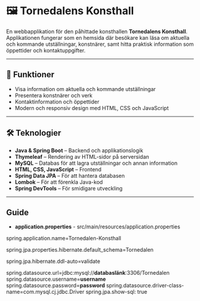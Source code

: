 # 🖼️ Tornedalens Konsthall

En webbapplikation för den påhittade konsthallen **Tornedalens Konsthall**. Applikationen fungerar som en hemsida där besökare kan läsa om aktuella och kommande utställningar, konstnärer, samt hitta praktisk information som öppettider och kontaktuppgifter.

---

## 🚀 Funktioner

- Visa information om aktuella och kommande utställningar
- Presentera konstnärer och verk
- Kontaktinformation och öppettider
- Modern och responsiv design med HTML, CSS och JavaScript

---

## 🛠️ Teknologier

- **Java & Spring Boot** – Backend och applikationslogik  
- **Thymeleaf** – Rendering av HTML-sidor på serversidan  
- **MySQL** – Databas för att lagra utställningar och annan information  
- **HTML, CSS, JavaScript** – Frontend  
- **Spring Data JPA** – För att hantera databasen  
- **Lombok** – För att förenkla Java-kod  
- **Spring DevTools** – För smidigare utveckling  

---

## Guide

- **application.properties** - src/main/resources/application.properties

spring.application.name=Tornedalen-Konsthall

spring.jpa.properties.hibernate.default_schema=Tornedalen

spring.jpa.hibernate.ddl-auto=validate

spring.datasource.url=jdbc:mysql://**databaslänk**:3306/Tornedalen
spring.datasource.username=**username**
spring.datasource.password=**password**
spring.datasource.driver-class-name=com.mysql.cj.jdbc.Driver
spring.jpa.show-sql: true